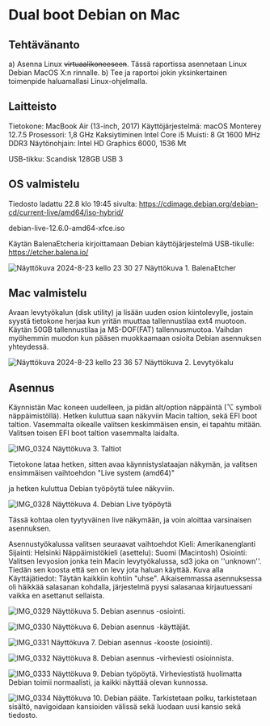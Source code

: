 # Dual boot Debian on Mac

## Tehtävänanto

a) Asenna Linux ~~virtuaalikoneeseen~~. Tässä raportissa asennetaan Linux Debian MacOS X:n rinnalle.
b) Tee ja raportoi jokin yksinkertainen toimenpide haluamallasi Linux-ohjelmalla.


## Laitteisto

Tietokone: MacBook Air (13-inch, 2017)
Käyttöjärjestelmä: macOS Monterey 12.7.5
Prosessori: 1,8 GHz Kaksiytiminen Intel Core i5
Muisti: 8 Gt 1600 MHz DDR3
Näytönohjain: Intel HD Graphics 6000, 1536 Mt

USB-tikku: Scandisk 128GB USB 3

## OS valmistelu

Tiedosto ladattu 22.8 klo 19:45 sivulta: https://cdimage.debian.org/debian-cd/current-live/amd64/iso-hybrid/

debian-live-12.6.0-amd64-xfce.iso

Käytän BalenaEtcheria kirjoittamaan Debian käyttöjärjestelmä USB-tikulle: https://etcher.balena.io/

![Näyttökuva 2024-8-23 kello 23 30 27](https://github.com/user-attachments/assets/b40074bb-90dd-4954-a889-a856d8780942)
Näyttökuva 1. BalenaEtcher

## Mac valmistelu

Avaan levytyökalun (disk utility) ja lisään uuden osion kiintolevylle, jostain syystä tietokone herjaa kun yritän muuttaa tallennustilaa ext4 muotoon.
Käytän 50GB tallennustilaa ja MS-DOF(FAT) tallennusmuotoa. Vaihdan myöhemmin muodon kun pääsen muokkaamaan osioita Debian asennuksen yhteydessä.

![Näyttökuva 2024-8-23 kello 23 36 57](https://github.com/user-attachments/assets/47b2b0c6-874a-43fe-9875-165eca65b8bb)
Näyttökuva 2. Levytyökalu

## Asennus

Käynnistän Mac koneen uudelleen, ja pidän alt/option näppäintä (⌥ symboli näppäimistöllä).
Hetken kuluttua saan näkyviin Macin taltion, sekä EFI boot taltion. 
Vasemmalta oikealle valitsen keskimmäisen ensin, ei tapahtu mitään.
Valitsen toisen EFI boot taltion vasemmalta laidalta.

![IMG_0324](https://github.com/user-attachments/assets/1ee5c1c3-b5bd-4e1b-b299-4ae0d693b6d6)
Näyttökuva 3. Taltiot

Tietokone lataa hetken, sitten avaa käynnistyslataajan näkymän, ja valitsen ensimmäisen vaihtoehdon "Live system (amd64)"

ja hetken kuluttua Debian työpöytä tulee näkyviin.

![IMG_0328](https://github.com/user-attachments/assets/1a3ba1e5-dbe3-48d8-9c59-e3f176499544)
Näyttökuva 4. Debian Live työpöytä

Tässä kohtaa olen tyytyväinen live näkymään, ja voin aloittaa varsinaisen asennuksen.

Asennustyökalussa valitsen seuraavat vaihtoehdot
Kieli: Amerikanenglanti
Sijainti: Helsinki
Näppäimistökieli (asettelu): Suomi (Macintosh)
Osiointi: Valitsen levyosion jonka tein Macin levytyökalussa, sd3 joka on ''unknown''. Tiedän sen koosta että sen on levy jota haluan käyttää. Kuva alla
Käyttäjätiedot: Täytän kaikkiin kohtiin "uhse". Aikaisemmassa asennuksessa oli häikkää salasanan kohdalla, järjestelmä pyysi salasanaa kirjautuessani vaikka en asettanut sellaista.

![IMG_0329](https://github.com/user-attachments/assets/38533573-218e-4e40-b005-c8ff21ddccf5)
Näyttökuva 5. Debian asennus -osiointi.

![IMG_0330](https://github.com/user-attachments/assets/901f4388-5657-44c0-9fbf-08b93ac825b4)
Näyttökuva 6. Debian asennus -käyttäjät.

![IMG_0331](https://github.com/user-attachments/assets/e9102204-f3dd-48bc-8d23-002cd02bbdc0)
Näyttökuva 7. Debian asennus -kooste (osiointi).

![IMG_0332](https://github.com/user-attachments/assets/a651e42e-f193-467f-a2b5-a40fa15451b3)
Näyttökuva 8. Debian asennus -virheviesti osioinnista.

![IMG_0333](https://github.com/user-attachments/assets/ab564323-00ab-4974-a74e-f4085bce1932)
Näyttökuva 9. Debian työpöytä. Virheviestistä huolimatta Debian toimii normaalisti, ja kaikki näyttää olevan kunnossa.

![IMG_0334](https://github.com/user-attachments/assets/701c2728-d3d5-47e2-837a-828dcc2c6c84)
Näyttökuva 10. Debian pääte. Tarkistetaan polku, tarkistetaan sisältö, navigoidaan kansioiden välissä sekä luodaan uusi kansio sekä tiedosto.

